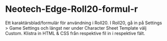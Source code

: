 # Neotech-Edge-Roll20-formul-r
Ett karaktärsblad/formulär för användning i Roll20. 
I Roll20, gå in på Settings > Game Settings och längst ner under  Character Sheet Template välj Custom. Klistra in HTML & CSS från respektive fil in i respektive fält. 
